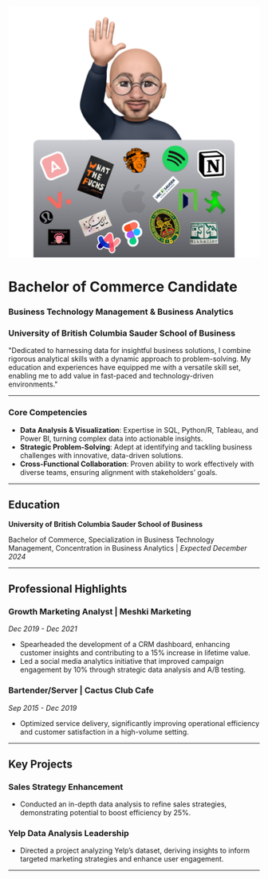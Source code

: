 ![nice meeting you!](/assets/img/sticker_memoji.png)

# Bachelor of Commerce Candidate

### Business Technology Management & Business Analytics

### University of British Columbia Sauder School of Business

"Dedicated to harnessing data for insightful business solutions, I combine rigorous analytical skills with a dynamic approach to problem-solving. My education and experiences have equipped me with a versatile skill set, enabling me to add value in fast-paced and technology-driven environments."

---

### **Core Competencies**

- **Data Analysis & Visualization**: Expertise in SQL, Python/R, Tableau, and Power BI, turning complex data into actionable insights.
- **Strategic Problem-Solving**: Adept at identifying and tackling business challenges with innovative, data-driven solutions.
- **Cross-Functional Collaboration**: Proven ability to work effectively with diverse teams, ensuring alignment with stakeholders’ goals.

---

## **Education**

**University of British Columbia Sauder School of Business**

Bachelor of Commerce, Specialization in Business Technology Management, Concentration in Business Analytics | *Expected December 2024*

---

## **Professional Highlights**

### **Growth Marketing Analyst | Meshki Marketing**

*Dec 2019 - Dec 2021*

- Spearheaded the development of a CRM dashboard, enhancing customer insights and contributing to a 15% increase in lifetime value.
- Led a social media analytics initiative that improved campaign engagement by 10% through strategic data analysis and A/B testing.

### **Bartender/Server | Cactus Club Cafe**

*Sep 2015 - Dec 2019*

- Optimized service delivery, significantly improving operational efficiency and customer satisfaction in a high-volume setting.

---

## **Key Projects**

### **Sales Strategy Enhancement**

- Conducted an in-depth data analysis to refine sales strategies, demonstrating potential to boost efficiency by 25%.

### **Yelp Data Analysis Leadership**

- Directed a project analyzing Yelp’s dataset, deriving insights to inform targeted marketing strategies and enhance user engagement.

---
